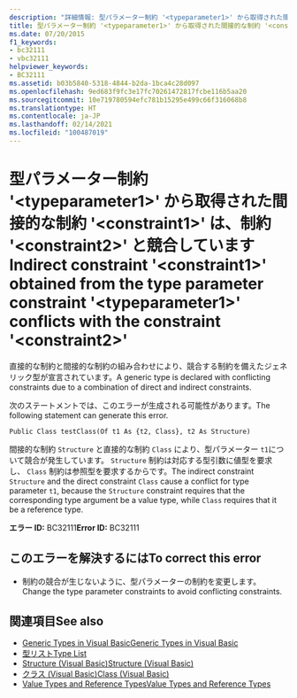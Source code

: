 ```yaml
---
description: "詳細情報: 型パラメーター制約 '<typeparameter1>' から取得された間接的な制約 '<constraint1>' は、制約 '<constraint2>' と競合しています"
title: 型パラメーター制約 '<typeparameter1>' から取得された間接的な制約 '<constraint1>' は、制約 '<constraint2>' と競合しています
ms.date: 07/20/2015
f1_keywords:
- bc32111
- vbc32111
helpviewer_keywords:
- BC32111
ms.assetid: b03b5840-5318-4844-b2da-1bca4c28d097
ms.openlocfilehash: 9ed683f9fc3e17fc70261472817fcbe116b5aa20
ms.sourcegitcommit: 10e719780594efc781b15295e499c66f316068b8
ms.translationtype: HT
ms.contentlocale: ja-JP
ms.lasthandoff: 02/14/2021
ms.locfileid: "100487019"
---
```

# <a name="indirect-constraint-constraint1-obtained-from-the-type-parameter-constraint-typeparameter1-conflicts-with-the-constraint-constraint2"></a><span data-ttu-id="4a325-103">型パラメーター制約 '\<typeparameter1>' から取得された間接的な制約 '\<constraint1>' は、制約 '\<constraint2>' と競合しています</span><span class="sxs-lookup"><span data-stu-id="4a325-103">Indirect constraint '\<constraint1>' obtained from the type parameter constraint '\<typeparameter1>' conflicts with the constraint '\<constraint2>'</span></span>

<span data-ttu-id="4a325-104">直接的な制約と間接的な制約の組み合わせにより、競合する制約を備えたジェネリック型が宣言されています。</span><span class="sxs-lookup"><span data-stu-id="4a325-104">A generic type is declared with conflicting constraints due to a combination of direct and indirect constraints.</span></span>  
  
 <span data-ttu-id="4a325-105">次のステートメントでは、このエラーが生成される可能性があります。</span><span class="sxs-lookup"><span data-stu-id="4a325-105">The following statement can generate this error.</span></span>  
  
 `Public Class testClass(Of t1 As {t2, Class}, t2 As Structure)`  
  
 <span data-ttu-id="4a325-106">間接的な制約 `Structure` と直接的な制約 `Class` により、型パラメーター `t1`について競合が発生しています。 `Structure` 制約は対応する型引数に値型を要求し、 `Class` 制約は参照型を要求するからです。</span><span class="sxs-lookup"><span data-stu-id="4a325-106">The indirect constraint `Structure` and the direct constraint `Class` cause a conflict for type parameter `t1`, because the `Structure` constraint requires that the corresponding type argument be a value type, while `Class` requires that it be a reference type.</span></span>  
  
 <span data-ttu-id="4a325-107">**エラー ID:** BC32111</span><span class="sxs-lookup"><span data-stu-id="4a325-107">**Error ID:** BC32111</span></span>  
  
## <a name="to-correct-this-error"></a><span data-ttu-id="4a325-108">このエラーを解決するには</span><span class="sxs-lookup"><span data-stu-id="4a325-108">To correct this error</span></span>  
  
- <span data-ttu-id="4a325-109">制約の競合が生じないように、型パラメーターの制約を変更します。</span><span class="sxs-lookup"><span data-stu-id="4a325-109">Change the type parameter constraints to avoid conflicting constraints.</span></span>  
  
## <a name="see-also"></a><span data-ttu-id="4a325-110">関連項目</span><span class="sxs-lookup"><span data-stu-id="4a325-110">See also</span></span>

- [<span data-ttu-id="4a325-111">Generic Types in Visual Basic</span><span class="sxs-lookup"><span data-stu-id="4a325-111">Generic Types in Visual Basic</span></span>](../programming-guide/language-features/data-types/generic-types.md)
- [<span data-ttu-id="4a325-112">型リスト</span><span class="sxs-lookup"><span data-stu-id="4a325-112">Type List</span></span>](../language-reference/statements/type-list.md)
- [<span data-ttu-id="4a325-113">Structure (Visual Basic)</span><span class="sxs-lookup"><span data-stu-id="4a325-113">Structure (Visual Basic)</span></span>](../language-reference/statements/structure-statement.md)
- [<span data-ttu-id="4a325-114">クラス (Visual Basic)</span><span class="sxs-lookup"><span data-stu-id="4a325-114">Class (Visual Basic)</span></span>](../language-reference/statements/class-statement.md)
- [<span data-ttu-id="4a325-115">Value Types and Reference Types</span><span class="sxs-lookup"><span data-stu-id="4a325-115">Value Types and Reference Types</span></span>](../programming-guide/language-features/data-types/value-types-and-reference-types.md)
